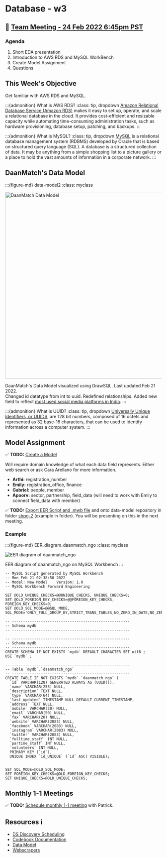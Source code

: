 # Database - w3

## 📅 [Team Meeting - 24 Feb 2022 6:45pm PST](https://us02web.zoom.us/j/4833516577?pwd=emgvY2xnSEF5Zlh4Si9kVkx3S0dzZz09)

### Agenda

1. Short EDA presentation
2. Introduction to AWS RDS and MySQL WorkBench
3. Create Model Assignment
4. Questions

## This Week's Objective

Get familiar with AWS RDS and MySQL.

:::{admonition} What is AWS RDS?
:class: tip, dropdown
[Amazon Relational Database Service (Amazon RDS)](https://aws.amazon.com/rds/) makes it easy to set up, operate, and scale a relational database in the cloud. It provides cost-efficient and resizable capacity while automating time-consuming administration tasks, such as hardware provisioning, database setup, patching, and backups.
:::

:::{admonition} What is MySQL?
:class: tip, dropdown
[MySQL](https://www.talend.com/resources/what-is-mysql/) is a relational database management system (RDBMS) developed by Oracle that is based on structured query language (SQL). A database is a structured collection of data. It may be anything from a simple shopping list to a picture gallery or a place to hold the vast amounts of information in a corporate network.
:::

## DaanMatch's Data Model

:::{figure-md} data-model2
:class: myclass

<img src="images/drawsql.png" alt="DaanMatch Data Model" class="bg-primary mb-1" width="600px">

DaanMatch's Data Model visualized using DrawSQL. Last updated Feb 21 2022. <br>
Changed id datatype from int to uuid. Redefined relationships. Added new field to reflect [most used social media platforms in India](https://www.theglobalstatistics.com/india-social-media-statistics/).
:::

:::{admonition} What is UUID?
:class: tip, dropdown
[Universally Unique Identifiers, or UUIDS](https://www.educba.com/mysql-uuid/), are 128 bit numbers, composed of 16 octets and represented as 32 base-16 characters, that can be used to identify information across a computer system.
:::

## Model Assignment

✅ **TODO:** [Create a Model](https://dev.mysql.com/doc/workbench/en/wb-getting-started-tutorial-creating-a-model.html)

Will require domain knowledge of what each data field represents. Either web search or ask Cara Arellano for more information.

- **Arthi:** registration_number
- **Emily:** registration_office, finance
- **Gabriel:** people, member
- **Apoorv:** sector, partnership, field_data (will need to work with Emily to connect field_data with member)

✅ **TODO:** [Export EER Script and .mwb file](https://stackoverflow.com/questions/9609152/how-to-print-large-erd-diagrams-done-in-mysql-workbench#:~:text=Open%20your%20ERD%20and%20then,JPEG%20if%20you%20want%20to.) and onto data-model repository in folder [shpg-2](https://github.com/DaanMatch/data-model/tree/main/shpg-2) (example in folder). You will be presenting on this in the next meeting.

### Example

:::{figure-md} EER_diagram_daanmatch_ngo
:class: myclass

<img src="images/EER_diagram_daanmatch_ngo.png" alt="EER diagram of daanmatch_ngo" class="bg-primary mb-1">

EER diagram of daanmatch_ngo on MySQL Workbench
:::

```
-- MySQL Script generated by MySQL Workbench
-- Mon Feb 21 02:38:50 2022
-- Model: New Model    Version: 1.0
-- MySQL Workbench Forward Engineering

SET @OLD_UNIQUE_CHECKS=@@UNIQUE_CHECKS, UNIQUE_CHECKS=0;
SET @OLD_FOREIGN_KEY_CHECKS=@@FOREIGN_KEY_CHECKS, FOREIGN_KEY_CHECKS=0;
SET @OLD_SQL_MODE=@@SQL_MODE, SQL_MODE='ONLY_FULL_GROUP_BY,STRICT_TRANS_TABLES,NO_ZERO_IN_DATE,NO_ZERO_DATE,ERROR_FOR_DIVISION_BY_ZERO,NO_ENGINE_SUBSTITUTION';

-- -----------------------------------------------------
-- Schema mydb
-- -----------------------------------------------------

-- -----------------------------------------------------
-- Schema mydb
-- -----------------------------------------------------
CREATE SCHEMA IF NOT EXISTS `mydb` DEFAULT CHARACTER SET utf8 ;
USE `mydb` ;

-- -----------------------------------------------------
-- Table `mydb`.`daanmatch_ngo`
-- -----------------------------------------------------
CREATE TABLE IF NOT EXISTS `mydb`.`daanmatch_ngo` (
  `id` VARCHAR(128) GENERATED ALWAYS AS (UUID()),
  `name` VARCHAR(255) NULL,
  `description` TEXT NULL,
  `type` VARCHAR(64) NULL,
  `last_updated` TIMESTAMP NULL DEFAULT CURRENT_TIMESTAMP,
  `address` TEXT NULL,
  `mobile` VARCHAR(20) NULL,
  `email` VARCHAR(50) NULL,
  `fax` VARCHAR(20) NULL,
  `website` VARCHAR(2083) NULL,
  `facebook` VARCHAR(2083) NULL,
  `instagram` VARCHAR(2083) NULL,
  `twitter` VARCHAR(2083) NULL,
  `fulltime_staff` INT NULL,
  `partime_staff` INT NULL,
  `volunteers` INT NULL,
  PRIMARY KEY (`id`),
  UNIQUE INDEX `id_UNIQUE` (`id` ASC) VISIBLE);


SET SQL_MODE=@OLD_SQL_MODE;
SET FOREIGN_KEY_CHECKS=@OLD_FOREIGN_KEY_CHECKS;
SET UNIQUE_CHECKS=@OLD_UNIQUE_CHECKS;
```

## Monthly 1-1 Meetings

✅ **TODO:** [Schedule monthly 1-1 meeting](https://www.when2meet.com/?14683494-ODlVL) with Patrick.

## Resources ℹ️

- [DS Discovery Scheduling](https://docs.google.com/spreadsheets/d/1uwpQJ0VeinKC-fPI7-ZN-RinID5Y0VamjWiwza7-otY/edit#gid=1395204760)
- [Codebook Documentation](https://github.com/DaanMatch/Codebook)
- [Data Model](https://github.com/DaanMatch/ngodata/tree/main/Data%20Model)
- [Webscrapers](https://github.com/DaanMatch/webscrape)
